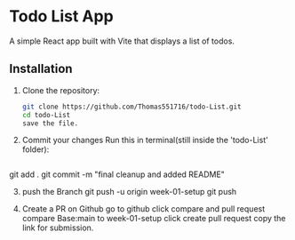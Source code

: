 # Todo List App

A simple React app built with Vite that displays a list of todos.

## Installation

1. Clone the repository:
   ```bash
   git clone https://github.com/Thomas551716/todo-List.git
   cd todo-List
   save the file.
2. Commit your changes
Run this in terminal(still inside the 'todo-List' folder):
   ```bash
git add .
git commit -m "final cleanup and added README"

3. push the Branch 
git push -u origin week-01-setup
git push

4. Create a PR on Github
go to github
click compare and pull request
compare Base:main to week-01-setup
click create pull request
copy the link for submission.
